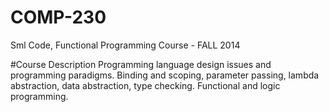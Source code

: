 # COMP-230
Sml Code, Functional Programming Course - FALL 2014

#Course Description 
Programming language design issues and programming paradigms. Binding and scoping, parameter passing, lambda abstraction, data abstraction, type checking. Functional and logic programming.
